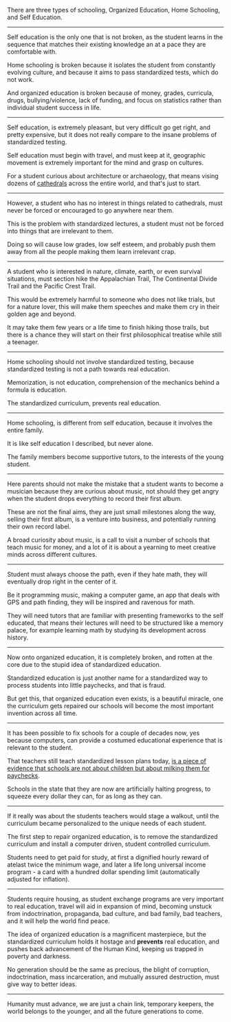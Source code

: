 There are three types of schooling,
Organized Education, Home Schooling, and Self Education.

---

Self education is the only one that is not broken,
as the student learns in the sequence that matches their existing knowledge an at a pace they are comfortable with.

Home schooling is broken because it isolates the student from constantly evolving culture,
and because it aims to pass standardized tests, which do not work.

And organized education is broken because of money, grades, curricula, drugs, bullying/violence,
lack of funding, and focus on statistics rather than individual student success in life.

---

Self education, is extremely pleasant, but very difficult go get right, and pretty expensive,
but it does not really compare to the insane problems of standardized testing.

Self education must begin with travel,
and must keep at it, geographic movement is extremely important for the mind and grasp on cultures.

For a student curious about architecture or archaeology,
that means vising dozens of [cathedrals][1] across the entire world, and that's just to start.

---

However, a student who has no interest in things related to cathedrals,
must never be forced or encouraged to go anywhere near them.

This is the problem with standardized lectures,
a student must not be forced into things that are irrelevant to them.

Doing so will cause low grades, low self esteem,
and probably push them away from all the people making them learn irrelevant crap.

---

A student who is interested in nature, climate, earth, or even survival situations,
must section hike the Appalachian Trail, The Continental Divide Trail and the Pacific Crest Trail.

This would be extremely harmful to someone who does not like trials,
but for a nature lover, this will make them speeches and make them cry in their golden age and beyond.

It may take them few years or a life time to finish hiking those trails,
but there is a chance they will start on their first philosophical treatise while still a teenager.

---

Home schooling should not involve standardized testing,
because standardized testing is not a path towards real education.

Memorization, is not education,
comprehension of the mechanics behind a formula is education.

The standardized curriculum,
prevents real education.

---

Home schooling, is different from self education,
because it involves the entire family.

It is like self education I described,
but never alone.

The family members become supportive tutors,
to the interests of the young student.

---

Here parents should not make the mistake that a student wants to become a musician because they are curious about music,
not should they get angry when the student drops everything to record their first album.

These are not the final aims, they are just small milestones along the way,
selling their first album, is a venture into business, and potentially running their own record label.

A broad curiosity about music, is a call to visit a number of schools that teach music for money,
and a lot of it is about a yearning to meet creative minds across different cultures.

---

Student must always choose the path,
even if they hate math, they will eventually drop right in the center of it.

Be it programming music, making a computer game, an app that deals with GPS and path finding,
they will be inspired and ravenous for math.

They will need tutors that are familiar with presenting frameworks to the self educated,
that means their lectures will need to be structured like a memory palace, for example learning math by studying its development across history.

---

Now onto organized education,
it is completely broken, and rotten at the core due to the stupid idea of standardized education.

Standardized education is just another name for a standardized way to process students into little paychecks,
and that is fraud.

But get this, that organized education even exists, is a beautiful miracle,
one the curriculum gets repaired our schools will become the most important invention across all time.

---

It has been possible to fix schools for a couple of decades now,
yes because computers, can provide a costumed educational experience that is relevant to the student.

That teachers still teach standardized lesson plans today,
[is a piece of evidence that schools are not about children but about milking them for paychecks][2].

Schools in the state that they are now are artificially halting progress,
to squeeze every dollar they can, for as long as they can.

---

If it really was about the students teachers would stage a walkout,
until the curriculum became personalized to the unique needs of each student.

The first step to repair organized education,
is to remove the standardized curriculum and install a computer driven, student controlled curriculum.

Students need to get paid for study,
at first a dignified hourly reward of atelast twice the minimum wage, and later a life long universal income program - a card with a hundred dollar spending limit (automatically adjusted for inflation).

---

Students require housing, as student exchange programs are very important to real education,
travel will aid in expansion of mind, becoming unstuck from indoctrination, propaganda, bad culture, and bad family, bad teachers, and it will help the world find peace.

The idea of organized education is a magnificent masterpiece,
but the standardized curriculum holds it hostage and __prevents__ real education, and pushes back advancement of the Human Kind, keeping us trapped in poverty and darkness.

No generation should be the same as precious, the blight of corruption, indoctrination, mass incarceration, and mutually assured destruction,
must give way to better ideas.

---

Humanity must advance, we are just a chain link, temporary keepers,
the world belongs to the younger, and all the future generations to come.



[1]: https://en.wikipedia.org/wiki/Lists_of_cathedrals
[2]: https://www.youtube.com/watch?v=fmoor8DwqW4
